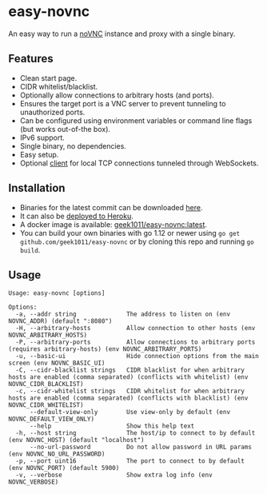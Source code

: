 # easy-novnc
An easy way to run a [noVNC](https://github.com/novnc/noVNC) instance and proxy with a single binary.

## Features
- Clean start page.
- CIDR whitelist/blacklist.
- Optionally allow connections to arbitrary hosts (and ports).
- Ensures the target port is a VNC server to prevent tunneling to unauthorized ports.
- Can be configured using environment variables or command line flags (but works out-of-the box).
- IPv6 support.
- Single binary, no dependencies.
- Easy setup.
- Optional [client](./wstcp) for local TCP connections tunneled through WebSockets.

## Installation
- Binaries for the latest commit can be downloaded [here](https://ci.appveyor.com/project/geek1011/easy-novnc/build/artifacts).
- It can also be [deployed to Heroku](https://heroku.com/deploy).
- A docker image is available: [geek1011/easy-novnc:latest](https://hub.docker.com/r/geek1011/easy-novnc).
- You can build your own binaries with go 1.12 or newer using `go get github.com/geek1011/easy-novnc` or by cloning this repo and running `go build`.

## Usage
```
Usage: easy-novnc [options]

Options:
  -a, --addr string              The address to listen on (env NOVNC_ADDR) (default ":8080")
  -H, --arbitrary-hosts          Allow connection to other hosts (env NOVNC_ARBITRARY_HOSTS)
  -P, --arbitrary-ports          Allow connections to arbitrary ports (requires arbitrary-hosts) (env NOVNC_ARBITRARY_PORTS)
  -u, --basic-ui                 Hide connection options from the main screen (env NOVNC_BASIC_UI)
  -C, --cidr-blacklist strings   CIDR blacklist for when arbitrary hosts are enabled (comma separated) (conflicts with whitelist) (env NOVNC_CIDR_BLACKLIST)
  -c, --cidr-whitelist strings   CIDR whitelist for when arbitrary hosts are enabled (comma separated) (conflicts with blacklist) (env NOVNC_CIDR_WHITELIST)
      --default-view-only        Use view-only by default (env NOVNC_DEFAULT_VIEW_ONLY)
      --help                     Show this help text
  -h, --host string              The host/ip to connect to by default (env NOVNC_HOST) (default "localhost")
      --no-url-password          Do not allow password in URL params (env NOVNC_NO_URL_PASSWORD)
  -p, --port uint16              The port to connect to by default (env NOVNC_PORT) (default 5900)
  -v, --verbose                  Show extra log info (env NOVNC_VERBOSE)
```
